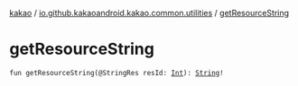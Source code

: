 [kakao](../index.md) / [io.github.kakaoandroid.kakao.common.utilities](index.md) / [getResourceString](./get-resource-string.md)

# getResourceString

`fun getResourceString(@StringRes resId: `[`Int`](https://kotlinlang.org/api/latest/jvm/stdlib/kotlin/-int/index.html)`): `[`String`](https://kotlinlang.org/api/latest/jvm/stdlib/kotlin/-string/index.html)`!`